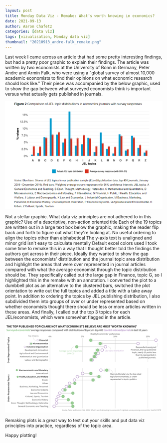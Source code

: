 ```yaml
---
layout: post
title: Monday Data Viz - Remake: What’s worth knowing in economics?
date: 2021-09-13
author: Aaron Chafetz
categories: [data viz]
tags: [vizualisation, Monday data viz]
thumbnail: "20210913_andre-falk_remake.png"
---
```


 Last week I came across an article that had some pretty interesting findings, but had a pretty poor graphic to explain their findings. The article was written by two economists at the University of Bonn in Germany, Peter Andre and Armin Falk, who were using a "global survey of almost 10,000 academic economists to find their opinions on what economic research should look like." Their piece was accompanied by the below graphic, used to show the gap between what surveyed economists think is important versus what actually gets published in journals. 

![Clustered Bar plot](/assets/img/posts/20210913_andre-falk_clustered-bar.png)

Not a stellar graphic. What data viz principles are not adhered to in this graphic?
Use of a descriptive, non-action oriented title
Each of the 19 topics are written out in a large text box below the graphic, making the reader flip back and forth to figure out what they're looking at.
No useful ordering to align the topics other than alphabetical
The y-axis text is unaligned and minor grid isn't easy to calculate mentally
Default excel colors used
I took some time to remake this in a way that I thought better told the findings the authors got across in their piece. Ideally they wanted to show the gap between the economists' distribution and the journal topic area distribution and highlight the areas that were over represented in journal articles compared with what the average economist through the topic distribution should be. They specifically called out the large gap in Finance, topic G, so I highlighted this in the remake with an annotation. I converted the plot to a dumbbell plot as an alternative to the clustered bars, switched the plot orientation to write out the full topics and added a title with a take away point. In addition to ordering the topics by JEL publishing distribution, I also subdivided them into groups of over or under represented based on whether economists thought there should be less or more articles written in these areas. And finally, I called out the top 3 topics for each JEL/economists, which were somewhat flagged in the article.

![Plot remake](/assets/img/posts/20210913_andre-falk_remake.png)

Remaking plots is a great way to test out your skills and put data viz principles into practice, regardless of the topic area.

Happy plotting!